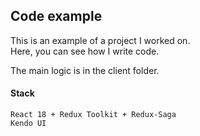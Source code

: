 ## Code example
This is an example of a project I worked on.<br>
Here, you can see how I write code.


The main logic is in the client folder.

#### Stack
```
React 18 + Redux Toolkit + Redux-Saga
Kendo UI
```


